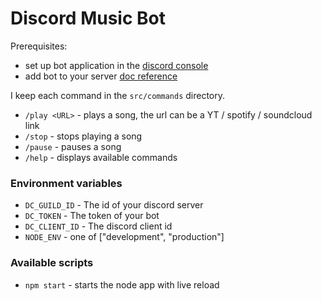# Discord Music Bot

Prerequisites:

- set up bot application in the [discord console](https://discordjs.guide/preparations/setting-up-a-bot-application.html#creating-your-bot)
- add bot to your server [doc reference](https://discordjs.guide/preparations/adding-your-bot-to-servers.html)

I keep each command in the `src/commands` directory.

- `/play <URL>` - plays a song, the url can be a YT / spotify / soundcloud link
- `/stop` - stops playing a song
- `/pause` - pauses a song
- `/help` - displays available commands

### Environment variables

- `DC_GUILD_ID` - The id of your discord server
- `DC_TOKEN` - The token of your bot
- `DC_CLIENT_ID` - The discord client id
- `NODE_ENV` - one of ["development", "production"]

### Available scripts

- `npm start` - starts the node app with live reload
